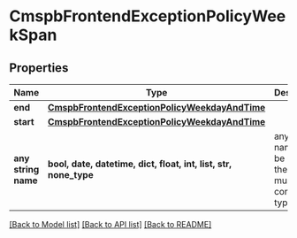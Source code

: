# CmspbFrontendExceptionPolicyWeekSpan


## Properties
Name | Type | Description | Notes
------------ | ------------- | ------------- | -------------
**end** | [**CmspbFrontendExceptionPolicyWeekdayAndTime**](CmspbFrontendExceptionPolicyWeekdayAndTime.md) |  | [optional] 
**start** | [**CmspbFrontendExceptionPolicyWeekdayAndTime**](CmspbFrontendExceptionPolicyWeekdayAndTime.md) |  | [optional] 
**any string name** | **bool, date, datetime, dict, float, int, list, str, none_type** | any string name can be used but the value must be the correct type | [optional]

[[Back to Model list]](../README.md#documentation-for-models) [[Back to API list]](../README.md#documentation-for-api-endpoints) [[Back to README]](../README.md)


